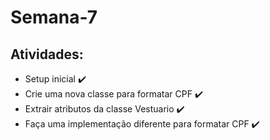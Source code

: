 # Semana-7
## Atividades:
- Setup inicial ✔️
- Crie uma nova classe para formatar CPF ✔️
- Extrair atributos da classe Vestuario ✔️
- Faça uma implementação diferente para formatar CPF ✔️

